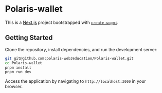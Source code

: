 # Polaris-wallet

This is a [Next.js](https://nextjs.org) project bootstrapped with [`create-wagmi`](https://github.com/wevm/wagmi/tree/main/packages/create-wagmi).

## Getting Started

Clone the repository, install dependencies, and run the development server:

```bash
git git@github.com:polaris-web3education/Polaris-wallet.git
cd Polaris-wallet
pnpm install
pnpm run dev
```

Access the application by navigating to `http://localhost:3000` in your browser.
